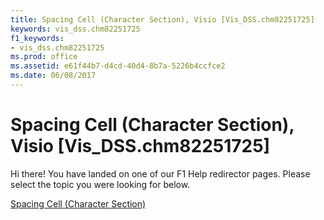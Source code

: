```yaml
---
title: Spacing Cell (Character Section), Visio [Vis_DSS.chm82251725]
keywords: vis_dss.chm82251725
f1_keywords:
- vis_dss.chm82251725
ms.prod: office
ms.assetid: e61f44b7-d4cd-40d4-8b7a-5226b4ccfce2
ms.date: 06/08/2017
---
```



# Spacing Cell (Character Section), Visio [Vis_DSS.chm82251725]

Hi there! You have landed on one of our F1 Help redirector pages. Please select the topic you were looking for below.

[Spacing Cell (Character Section)](http://msdn.microsoft.com/library/46feb136-01ac-1303-66ab-d772c0ec41a0%28Office.15%29.aspx)

